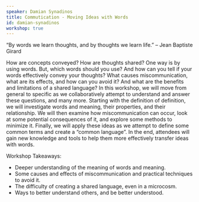 ```yaml
---
speaker: Damian Synadinos
title: Commutication - Moving Ideas with Words
id: damian-synadinos
workshop: true
---
```

“By words we learn thoughts, and by thoughts we learn life.” – Jean Baptiste Girard

How are concepts conveyed? How are thoughts shared? One way is by using words. But, which words should you use? And how can you tell if your words effectively convey your thoughts? What causes miscommunication, what are its effects, and how can you avoid it? And what are the benefits and limitations of a shared language? In this workshop, we will move from general to specific as we collaboratively attempt to understand and answer these questions, and many more. Starting with the definition of definition, we will investigate words and meaning, their properties, and their relationship. We will then examine how miscommunication can occur, look at some potential consequences of it, and explore some methods to minimize it. Finally, we will apply these ideas as we attempt to define some common terms and create a “common language”. In the end, attendees will gain new knowledge and tools to help them more effectively transfer ideas with words.

Workshop Takeaways:
  * Deeper understanding of the meaning of words and meaning.
  * Some causes and effects of miscommunication and practical techniques to avoid it.
  * The difficulty of creating a shared language, even in a microcosm.
  * Ways to better understand others, and be better understood.
